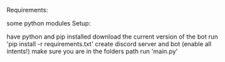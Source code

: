 Requirements:

some python modules
Setup:

have python and pip installed
download the current version of the bot
run 'pip install -r requirements.txt'
create discord server and bot (enable all intents!)
make sure you are in the folders path
run 'main.py'
